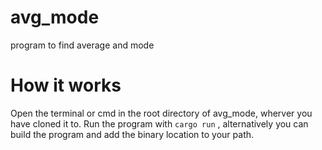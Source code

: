 # avg_mode
program to find average and mode

# How it works
Open the terminal or cmd in the root directory of avg_mode, wherver you have cloned it to.
Run the program with `cargo run` , alternatively you can build the program and add the binary location to your path.
